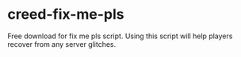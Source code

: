 # creed-fix-me-pls
Free download for fix me pls script. Using this script will help players recover from any server glitches.
